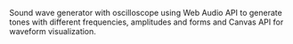 Sound wave generator with oscilloscope using Web Audio API to generate tones with different frequencies, amplitudes and forms and Canvas API for waveform visualization.